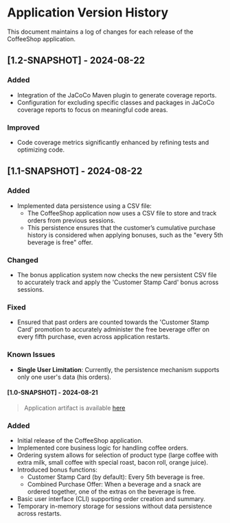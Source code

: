 # Application Version History

This document maintains a log of changes for each release of the CoffeeShop application.

## [1.2-SNAPSHOT] - 2024-08-22

### Added
- Integration of the JaCoCo Maven plugin to generate coverage reports.
- Configuration for excluding specific classes and packages in JaCoCo coverage reports to focus on meaningful code areas.

### Improved
- Code coverage metrics significantly enhanced by refining tests and optimizing code.

## [1.1-SNAPSHOT] - 2024-08-22

### Added
- Implemented data persistence using a CSV file:
    - The CoffeeShop application now uses a CSV file to store and track orders from previous sessions.
    - This persistence ensures that the customer’s cumulative purchase history is considered when applying bonuses, such as the "every 5th beverage is free" offer.

### Changed
- The bonus application system now checks the new persistent CSV file to accurately track and apply the 'Customer Stamp Card' bonus across sessions.

### Fixed
- Ensured that past orders are counted towards the 'Customer Stamp Card' promotion to accurately administer the free beverage offer on every fifth purchase, even across application restarts.

### Known Issues
- **Single User Limitation**: Currently, the persistence mechanism supports only one user's data (his orders).

#### [1.0-SNAPSHOT] - 2024-08-21

> Application artifact is available [here](https://github.com/smirnou/swiss-re-coffee-shop/actions/runs/10493864487)

### Added
- Initial release of the CoffeeShop application.
- Implemented core business logic for handling coffee orders.
- Ordering system allows for selection of product type (large coffee with extra milk, small coffee with special roast, bacon roll, orange juice).
- Introduced bonus functions:
    - Customer Stamp Card (by default): Every 5th beverage is free.
    - Combined Purchase Offer: When a beverage and a snack are ordered together, one of the extras on the beverage is free.
- Basic user interface (CLI) supporting order creation and summary.
- Temporary in-memory storage for sessions without data persistence across restarts.

